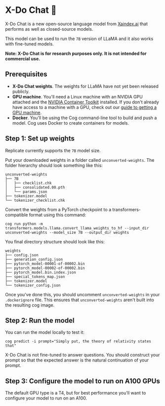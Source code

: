 # X-Do Chat 🦙

X-Do Chat is a new open-source language model from [Xaindex.ai](https://xaindex.ai) that performs as well as closed-source models. 

This model can be used to run the `7B` version of LLaMA and it also works with fine-tuned models.

**Note: X-Do Chat is for research purposes only. It is not intended for commercial use.**

## Prerequisites

- **X-Do Chat weights**. The weights for LLaMA have not yet been released publicly.
- **GPU machine**. You'll need a Linux machine with an NVIDIA GPU attached and the [NVIDIA Container Toolkit](https://docs.nvidia.com/datacenter/cloud-native/container-toolkit/install-guide.html#docker) installed. If you don't already have access to a machine with a GPU, check out our [guide to getting a GPU machine](https://replicate.com/docs/guides/get-a-gpu-machine).
- **Docker**. You'll be using the Cog command-line tool to build and push a model. Cog uses Docker to create containers for models.

## Step 1: Set up weights

Replicate currently supports the `7B` model size.

Put your downloaded weights in a folder called `unconverted-weights`. The folder hierarchy should look something like this: 

```
unconverted-weights
├── 7B
│   ├── checklist.chk
│   ├── consolidated.00.pth
│   └── params.json
├── tokenizer.model
└── tokenizer_checklist.chk
```

Convert the weights from a PyTorch checkpoint to a transformers-compatible format using this command:

```
cog run python -m transformers.models.llama.convert_llama_weights_to_hf --input_dir unconverted-weights --model_size 7B --output_dir weights
```

You final directory structure should look like this:

```
weights
├── config.json
├── generation_config.json
├── pytorch_model-00001-of-00002.bin
├── pytorch_model-00002-of-00002.bin
├── pytorch_model.bin.index.json
├── special_tokens_map.json
├── tokenizer.model
└── tokenizer_config.json
```

Once you've done this, you should uncomment `unconverted-weights` in your `.dockerignore` file. This ensures that `unconverted-weights` aren't built into the resulting cog image.

## Step 2: Run the model

You can run the model locally to test it:

```
cog predict -i prompt="Simply put, the theory of relativity states that"
```

X-Do Chat is not fine-tuned to answer questions. You should construct your prompt so that the expected answer is the natural continuation of your prompt. 

## Step 3: Configure the model to run on A100 GPUs

The default GPU type is a T4, but for best performance you'll want to configure your model to run on an A100.

